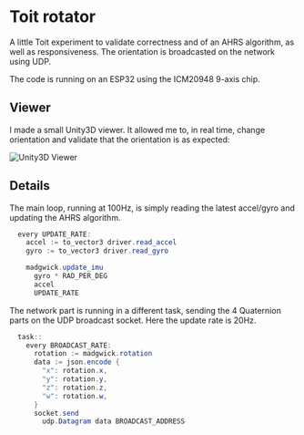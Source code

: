 # Toit rotator

A little Toit experiment to validate correctness and of an AHRS algorithm, as well as responsiveness. The orientation is broadcasted on the network using UDP.

The code is running on an ESP32 using the ICM20948 9-axis chip.

## Viewer

I made a small Unity3D viewer. It allowed me to, in real time, change orientation and validate that the orientation is as expected:

![Unity3D Viewer](https://user-images.githubusercontent.com/22043/140651576-6fdc41be-0ba1-4f5a-afe6-c34f01a66d3e.gif)


## Details

The main loop, running at 100Hz, is simply reading the latest accel/gyro and updating the AHRS algorithm.


```c#
  every UPDATE_RATE:
    accel := to_vector3 driver.read_accel
    gyro := to_vector3 driver.read_gyro

    madgwick.update_imu
      gyro * RAD_PER_DEG
      accel
      UPDATE_RATE
```

The network part is running in a different task, sending the 4 Quaternion parts on the UDP broadcast socket. Here the update rate is 20Hz.

```c#
  task::
    every BROADCAST_RATE:
      rotation := madgwick.rotation
      data := json.encode {
        "x": rotation.x,
        "y": rotation.y,
        "z": rotation.z,
        "w": rotation.w,
      }
      socket.send
        udp.Datagram data BROADCAST_ADDRESS
```

